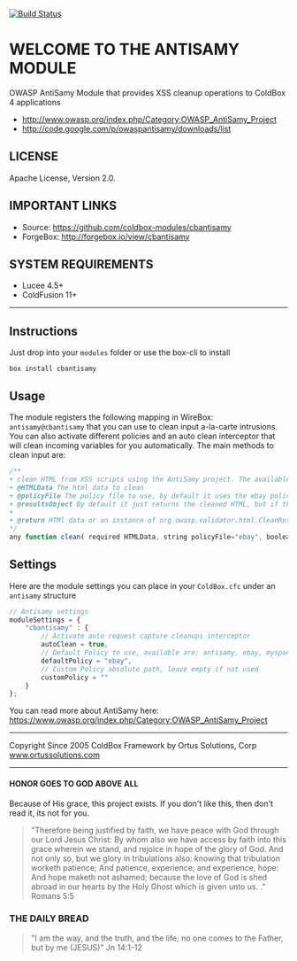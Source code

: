 [![Build Status](https://travis-ci.org/coldbox-modules/cbantisamy.svg?branch=development)](https://travis-ci.org/coldbox-modules/cbantisamy)

# WELCOME TO THE ANTISAMY MODULE

OWASP AntiSamy Module that provides XSS cleanup operations to ColdBox 4 applications

* http://www.owasp.org/index.php/Category:OWASP_AntiSamy_Project
* http://code.google.com/p/owaspantisamy/downloads/list

## LICENSE

Apache License, Version 2.0.

## IMPORTANT LINKS

- Source: https://github.com/coldbox-modules/cbantisamy
- ForgeBox: http://forgebox.io/view/cbantisamy

## SYSTEM REQUIREMENTS

- Lucee 4.5+
- ColdFusion 11+

---

## Instructions

Just drop into your `modules` folder or use the box-cli to install

`box install cbantisamy`

## Usage

The module registers the following mapping in WireBox: `antisamy@cbantisamy`
that you can use to clean input a-la-carte intrusions.  You can also activate different policies and an auto clean interceptor that will clean incoming variables for you automatically.  The main methods to clean input are:

```javascript
/**
+ clean HTML from XSS scripts using the AntiSamy project. The available policies are antisamy, ebay, myspace, slashdot, custom
+ @HTMLData The html data to clean
+ @policyFile The policy file to use, by default it uses the ebay policy file
+ @resultsObject By default it just returns the cleaned HTML, but if this is true, it will return the actual Java results object.
+ 
+ @return HTMl data or an instance of org.owasp.validator.html.CleanResults
*/
any function clean( required HTMLData, string policyFile="ebay", boolean resultsObject=false )
```

## Settings
Here are the module settings you can place in your `ColdBox.cfc` under an `antisamy` structure

```js
// Antisamy settings
moduleSettings = {
    "cbantisamy" : {
        // Activate auto request capture cleanups interceptor
        autoClean = true,
        // Default Policy to use, available are: antisamy, ebay, myspace, slashdot and tinymce
        defaultPolicy = "ebay",
        // Custom Policy absolute path, leave empty if not used
        customPolicy = ""
    }
};
```

You can read more about AntiSamy here: https://www.owasp.org/index.php/Category:OWASP_AntiSamy_Project

********************************************************************************
Copyright Since 2005 ColdBox Framework by Ortus Solutions, Corp
www.ortussolutions.com
********************************************************************************
#### HONOR GOES TO GOD ABOVE ALL
Because of His grace, this project exists. If you don't like this, then don't read it, its not for you.

>"Therefore being justified by faith, we have peace with God through our Lord Jesus Christ:
By whom also we have access by faith into this grace wherein we stand, and rejoice in hope of the glory of God.
And not only so, but we glory in tribulations also: knowing that tribulation worketh patience;
And patience, experience; and experience, hope:
And hope maketh not ashamed; because the love of God is shed abroad in our hearts by the 
Holy Ghost which is given unto us. ." Romans 5:5

### THE DAILY BREAD
 > "I am the way, and the truth, and the life; no one comes to the Father, but by me (JESUS)" Jn 14:1-12